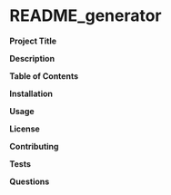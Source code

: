 # README_generator

**Project Title**



**Description**


**Table of Contents**

**Installation**

**Usage**

**License**

**Contributing**

**Tests**

**Questions**